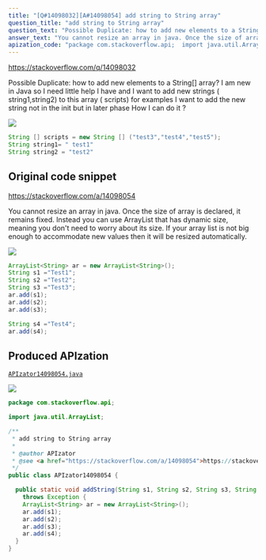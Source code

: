 ```yaml
---
title: "[Q#14098032][A#14098054] add string to String array"
question_title: "add string to String array"
question_text: "Possible Duplicate: how to add new elements to a String[] array? I am new in Java so I need little help I have and I want to add new strings ( string1,string2) to this array ( scripts)  for examples I want to add the new string not in the init but in later phase How I can do it ?"
answer_text: "You cannot resize an array in java. Once the size of array is declared, it remains fixed. Instead you can use ArrayList that has dynamic size, meaning you don't need to worry about its size. If your array list is not big enough to accommodate new values then it will be resized automatically."
apization_code: "package com.stackoverflow.api;  import java.util.ArrayList;  /**  * add string to String array  *  * @author APIzator  * @see <a href=\"https://stackoverflow.com/a/14098054\">https://stackoverflow.com/a/14098054</a>  */ public class APIzator14098054 {    public static void addString(String s1, String s2, String s3, String s4)     throws Exception {     ArrayList<String> ar = new ArrayList<String>();     ar.add(s1);     ar.add(s2);     ar.add(s3);     ar.add(s4);   } }"
---
```


https://stackoverflow.com/q/14098032

Possible Duplicate:
how to add new elements to a String[] array?
I am new in Java so I need little help
I have
and I want to add new strings ( string1,string2) to this array ( scripts)  for examples
I want to add the new string not in the init but in later phase
How I can do it ?


<div class="code-logo"><img src="/stackoverflow.png" /></div>

```java
String [] scripts = new String [] ("test3","test4","test5");
String string1= " test1"
String string2 = "test2"
```


## Original code snippet

https://stackoverflow.com/a/14098054

You cannot resize an array in java.
Once the size of array is declared, it remains fixed.
Instead you can use ArrayList that has dynamic size, meaning you don&#x27;t need to worry about its size. If your array list is not big enough to accommodate new values then it will be resized automatically.

<div class="code-logo"><img src="/stackoverflow.png" /></div>

```java
ArrayList<String> ar = new ArrayList<String>();
String s1 ="Test1";
String s2 ="Test2";
String s3 ="Test3";
ar.add(s1);
ar.add(s2);
ar.add(s3);

String s4 ="Test4";
ar.add(s4);
```

## Produced APIzation

[`APIzator14098054.java`](https://github.com/pasqualesalza/apization-temp/raw/main/data/search/APIzator14098054.java)

<div class="code-logo"><img src="/apizator.png" /></div>

```java
package com.stackoverflow.api;

import java.util.ArrayList;

/**
 * add string to String array
 *
 * @author APIzator
 * @see <a href="https://stackoverflow.com/a/14098054">https://stackoverflow.com/a/14098054</a>
 */
public class APIzator14098054 {

  public static void addString(String s1, String s2, String s3, String s4)
    throws Exception {
    ArrayList<String> ar = new ArrayList<String>();
    ar.add(s1);
    ar.add(s2);
    ar.add(s3);
    ar.add(s4);
  }
}

```